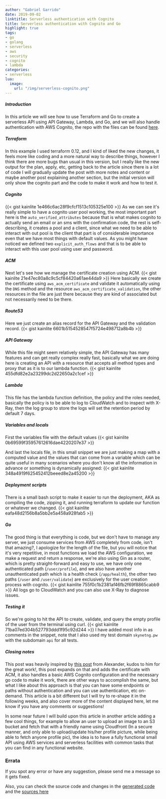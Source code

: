 ```yaml
---
author: "Gabriel Garrido"
date: 2019-09-02
linktitle: Serverless authentication with Cognito
title: Serverless authentication with Cognito and Go
highlight: true
tags:
- go
- golang
- serverless
- aws
- security
- cognito
- lambda
categories:
- serverless
lua:
  image:
    url: "/img/serverless-cognito.png"
---
```


##### **Introduction**
In this article we will see how to use Terraform and Go to create a serverless API using API Gateway, Lambda, and Go, and we will also handle authentication with AWS Cognito, the repo with the files can be found [here](https://github.com/kainlite/serverless-cognito).

##### **Terraform**
In this example I used terraform 0.12, and I kind of liked the new changes, it feels more like coding and a more natural way to describe things, however I think there are more bugs than usual in this version, but I really like the new output for the plan, apply, etc, getting back to the article since there is a lot of code I will gradually update the post with more notes and content or maybe another post explaining another section, but the initial version will only show the cognito part and the code to make it work and how to test it.

##### Cognito
{{< gist kainlite 1e466c6ac28f9cfcf1513c105325e100 >}}
As we can see it's really simple to have a cognito user pool working, the most important part here is the `auto_verified_attributes` because that is what makes cognito to actually send an email or an sms with the confirmation code, the rest is self-describing, it creates a pool and a client, since what we need to be able to interact with out pool is the client that part is of considerable importance even that we have most things with default values. As you might have noticed we defined two `explicit_auth_flows` and that is to be able to interact with this user pool using user and password.

##### ACM
Next let's see how we manage the certificate creation using ACM.
{{< gist kainlite 21e47ec80a8c9c5cf84420a61ae44da9 >}}
Here basically we create the certificate using `aws_acm_certificate` and validate it automatically using the `DNS` method and the resource `aws_acm_certificate_validation`, the other resources in the file are just there because they are kind of associated but not necessarily need to be there.

##### Route53
Here we just create an alias record for the API Gateway and the validation record.
{{< gist kainlite 6601b5154528547f5724e498712a8b4b >}}

##### API Gateway
While this file might seem relatively simple, the API Gateway has many features and can get really complex really fast, basically what we are doing here is creating an API with a resource that accepts all method types and proxy that as it is to our lambda function.
{{< gist kainlite 455dfd82e2a23299dc2d22650a2c1cef >}}

##### Lambda
This file has the lambda function definition, the policy and the roles needed, basically the policy is to be able to log to CloudWatch and to inspect with X-Ray, then the log group to store the logs will set the retention period by default 7 days.

##### Variables and locals
First the variables file with the default values
{{< gist kainlite 0b69599f35957612616dae4220207e37 >}}

And last the locals file, in this small snippet we are just making a map with a computed value and the values that can come from a variable which can be quite useful in many scenarios where you don't know all the information in advance or something is dynamically assigned:
{{< gist kainlite 348a4919f625452412beeed8e2a45200 >}}

##### Deployment scripts
There is a small bash script to make it easier to run the deployment, AKA as compiling the code, zipping it, and running terraform to update our function or whatever we changed.
{{< gist kainlite eafa48d2156b8a5bb2e5a458a928fab5 >}}

##### **Go**
The good thing is that everything is code, but we don't have to manage any server, we just consume services from AWS completely from code, isn't that amazing?, I apologize for the length of the file, but you will notice that it's very repetitive, in most functions we load the AWS configuration, we make a request and return a response, we're also using Gin as a router, which is pretty straight-forward and easy to use, we have only one authenticated path (`/user/profile`), and we also have another unauthenticated path which is a health check (`/app/health`), the other two paths (`/user` and `/user/validate`) are exclusively for the user creation process with cognito.
{{< gist kainlite 755f0c1b2381af46fb2f69f8865cabb9 >}}
All logs go to CloudWatch and you can also use X-Ray to diagnose issues.

##### **Testing it**
So we're going to hit the API to create, validate, and query the empty profile of the user from the terminal using curl.
{{< gist kainlite 71ba07ed304b527793ddd1f95c92d244 >}}
I have added most info in as comments in the snippet, note that I also used my test domain `skynetng.pw` with the subdomain `api` for all tests.

##### **Closing notes**
This post was heavily inspired by [this post](https://a.l3x.in/2018/07/25/lambda-api-custom-domain-tutorial.html) from Alexander, kudos to him for the great work!, this post expands on that and adds the certificate with ACM, it also handles a basic AWS Cognito configuration and the necessary go code to make it work, there are other ways to accomplish the same, but what I like about this approach is that you can have some endpoints or paths without authentication and you can use authentication, etc on-demand. This article is a bit different but I will try to re-shape it in the following weeks, and also cover more of the content displayed here, let me know if you have any comments or suggestions!

In some near future I will build upon this article in another article adding a few cool things, for example to allow an user to upload an image to an S3 bucket and fetch that with a friendly name using Cloudfront (In a secure manner, and only able to upload/update his/her profile picture, while being able to fetch anyone profile pic), the idea is to have a fully functional small API using AWS services and serverless facilities with common tasks that you can find in any functional website.

### Errata
If you spot any error or have any suggestion, please send me a message so it gets fixed.

Also, you can check the source code and changes in the [generated code](https://github.com/kainlite/kainlite.github.io) and the [sources here](https://github.com/kainlite/blog)
